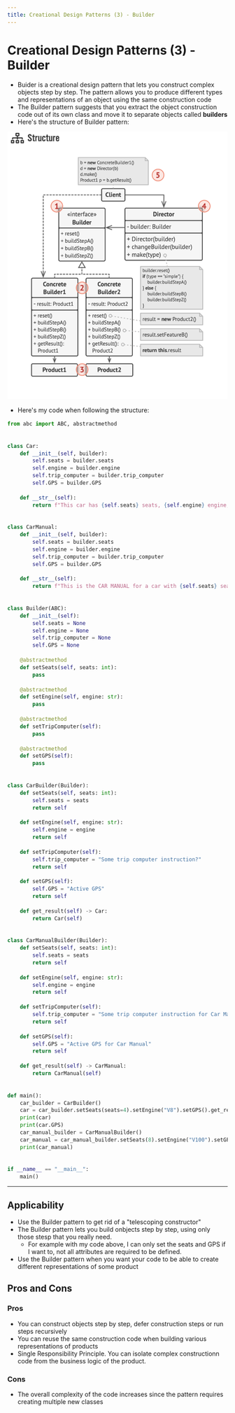 ```yaml
---
title: Creational Design Patterns (3) - Builder
---
```


# Creational Design Patterns (3) - Builder

- Buider is a creational design pattern that lets you construct complex objects step by step. The pattern allows you to produce different types and representations of an object using the same construction code
- The Builder pattern suggests that you extract the object construction code out of its own class and move it to separate objects called <b>builders</b>
- Here's the structure of Builder pattern:

![Builder Structure](screenshots/builder_structure.png)

- Here's my code when following the structure:

```python
from abc import ABC, abstractmethod


class Car:
    def __init__(self, builder):
        self.seats = builder.seats
        self.engine = builder.engine
        self.trip_computer = builder.trip_computer
        self.GPS = builder.GPS

    def __str__(self):
        return f"This car has {self.seats} seats, {self.engine} engine, {self.trip_computer} trip computer."


class CarManual:
    def __init__(self, builder):
        self.seats = builder.seats
        self.engine = builder.engine
        self.trip_computer = builder.trip_computer
        self.GPS = builder.GPS

    def __str__(self):
        return f"This is the CAR MANUAL for a car with {self.seats} seats, {self.engine} engine, {self.trip_computer} trip computer."


class Builder(ABC):
    def __init__(self):
        self.seats = None
        self.engine = None
        self.trip_computer = None
        self.GPS = None

    @abstractmethod
    def setSeats(self, seats: int):
        pass

    @abstractmethod
    def setEngine(self, engine: str):
        pass

    @abstractmethod
    def setTripComputer(self):
        pass

    @abstractmethod
    def setGPS(self):
        pass


class CarBuilder(Builder):
    def setSeats(self, seats: int):
        self.seats = seats
        return self

    def setEngine(self, engine: str):
        self.engine = engine
        return self

    def setTripComputer(self):
        self.trip_computer = "Some trip computer instruction?"
        return self

    def setGPS(self):
        self.GPS = "Active GPS"
        return self

    def get_result(self) -> Car:
        return Car(self)


class CarManualBuilder(Builder):
    def setSeats(self, seats: int):
        self.seats = seats
        return self

    def setEngine(self, engine: str):
        self.engine = engine
        return self

    def setTripComputer(self):
        self.trip_computer = "Some trip computer instruction for Car Manual"
        return self

    def setGPS(self):
        self.GPS = "Active GPS for Car Manual"
        return self

    def get_result(self) -> CarManual:
        return CarManual(self)


def main():
    car_builder = CarBuilder()
    car = car_builder.setSeats(seats=4).setEngine("V8").setGPS().get_result()
    print(car)
    print(car.GPS)
    car_manual_builder = CarManualBuilder()
    car_manual = car_manual_builder.setSeats(8).setEngine("V100").setGPS().get_result()
    print(car_manual)


if __name__ == "__main__":
    main()

```

---

## Applicability
- Use the Builder pattern to get rid of a "telescoping constructor"
- The Builder pattern lets you build onbjects step by step, using only those stesp that you really need.
    - For example with my code above, I can only set the seats and GPS if I want to, not all attributes are required to be defined.
- Use the Builder pattern when you want your code to be able to create different representations of some product

## Pros and Cons
### Pros
- You can construct objects step by step, defer construction steps or run steps recursively
- You can reuse the same construction code when building various representations of products
- Single Responsibility Principle. You can isolate complex constructionn code from the business logic of the product.

### Cons
- The overall complexity of the code increases since the pattern requires creating multiple new classes